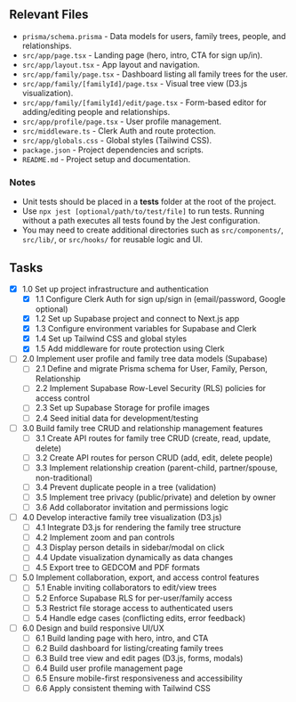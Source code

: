 ## Relevant Files

- `prisma/schema.prisma` - Data models for users, family trees, people, and relationships.
- `src/app/page.tsx` - Landing page (hero, intro, CTA for sign up/in).
- `src/app/layout.tsx` - App layout and navigation.
- `src/app/family/page.tsx` - Dashboard listing all family trees for the user.
- `src/app/family/[familyId]/page.tsx` - Visual tree view (D3.js visualization).
- `src/app/family/[familyId]/edit/page.tsx` - Form-based editor for adding/editing people and relationships.
- `src/app/profile/page.tsx` - User profile management.
- `src/middleware.ts` - Clerk Auth and route protection.
- `src/app/globals.css` - Global styles (Tailwind CSS).
- `package.json` - Project dependencies and scripts.
- `README.md` - Project setup and documentation.

### Notes

- Unit tests should be placed in a __tests__ folder at the root of the project.
- Use `npx jest [optional/path/to/test/file]` to run tests. Running without a path executes all tests found by the Jest configuration.
- You may need to create additional directories such as `src/components/`, `src/lib/`, or `src/hooks/` for reusable logic and UI.

## Tasks

- [x] 1.0 Set up project infrastructure and authentication
  - [x] 1.1 Configure Clerk Auth for sign up/sign in (email/password, Google optional)
  - [x] 1.2 Set up Supabase project and connect to Next.js app
  - [x] 1.3 Configure environment variables for Supabase and Clerk
  - [x] 1.4 Set up Tailwind CSS and global styles
  - [x] 1.5 Add middleware for route protection using Clerk

- [ ] 2.0 Implement user profile and family tree data models (Supabase)
  - [ ] 2.1 Define and migrate Prisma schema for User, Family, Person, Relationship
  - [ ] 2.2 Implement Supabase Row-Level Security (RLS) policies for access control
  - [ ] 2.3 Set up Supabase Storage for profile images
  - [ ] 2.4 Seed initial data for development/testing

- [ ] 3.0 Build family tree CRUD and relationship management features
  - [ ] 3.1 Create API routes for family tree CRUD (create, read, update, delete)
  - [ ] 3.2 Create API routes for person CRUD (add, edit, delete people)
  - [ ] 3.3 Implement relationship creation (parent-child, partner/spouse, non-traditional)
  - [ ] 3.4 Prevent duplicate people in a tree (validation)
  - [ ] 3.5 Implement tree privacy (public/private) and deletion by owner
  - [ ] 3.6 Add collaborator invitation and permissions logic

- [ ] 4.0 Develop interactive family tree visualization (D3.js)
  - [ ] 4.1 Integrate D3.js for rendering the family tree structure
  - [ ] 4.2 Implement zoom and pan controls
  - [ ] 4.3 Display person details in sidebar/modal on click
  - [ ] 4.4 Update visualization dynamically as data changes
  - [ ] 4.5 Export tree to GEDCOM and PDF formats

- [ ] 5.0 Implement collaboration, export, and access control features
  - [ ] 5.1 Enable inviting collaborators to edit/view trees
  - [ ] 5.2 Enforce Supabase RLS for per-user/family access
  - [ ] 5.3 Restrict file storage access to authenticated users
  - [ ] 5.4 Handle edge cases (conflicting edits, error feedback)

- [ ] 6.0 Design and build responsive UI/UX
  - [ ] 6.1 Build landing page with hero, intro, and CTA
  - [ ] 6.2 Build dashboard for listing/creating family trees
  - [ ] 6.3 Build tree view and edit pages (D3.js, forms, modals)
  - [ ] 6.4 Build user profile management page
  - [ ] 6.5 Ensure mobile-first responsiveness and accessibility
  - [ ] 6.6 Apply consistent theming with Tailwind CSS
